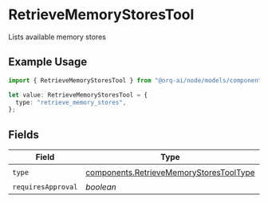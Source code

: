 # RetrieveMemoryStoresTool

Lists available memory stores

## Example Usage

```typescript
import { RetrieveMemoryStoresTool } from "@orq-ai/node/models/components";

let value: RetrieveMemoryStoresTool = {
  type: "retrieve_memory_stores",
};
```

## Fields

| Field                                                                                              | Type                                                                                               | Required                                                                                           | Description                                                                                        |
| -------------------------------------------------------------------------------------------------- | -------------------------------------------------------------------------------------------------- | -------------------------------------------------------------------------------------------------- | -------------------------------------------------------------------------------------------------- |
| `type`                                                                                             | [components.RetrieveMemoryStoresToolType](../../models/components/retrievememorystorestooltype.md) | :heavy_check_mark:                                                                                 | N/A                                                                                                |
| `requiresApproval`                                                                                 | *boolean*                                                                                          | :heavy_minus_sign:                                                                                 | N/A                                                                                                |